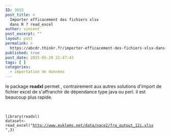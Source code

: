 ```yaml
---
ID: 3015
post_title: >
  Importer efficacement des fichiers xlsx
  dans R ? read_excel
author: vincent
post_excerpt: ""
layout: post
permalink: >
  https://abcdr.thinkr.fr/importer-efficacement-des-fichiers-xlsx-dans-r-read_excel/
published: true
post_date: 2015-05-20 21:47:43
tags: [ ]
categories:
  - importation de données
---
```

le package <strong>readxl</strong> permet , contrairement aux autres solutions d'import de fichier excel de s'affranchir de dépendance type java ou perl. il est beaucoup plus rapide.<br /><br /> <pre><code><br />library(readxl)<br />dataset&lt;-read_excel("http://www.euklems.net/data/nace2/fra_output_12i.xlsx ",3)<br /></code></pre>